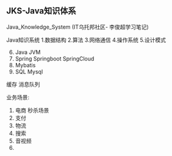 ## JKS-Java知识体系 
Java_Knowledge_System (IT乌托邦社区- 李俊超学习笔记)

Java知识系统
1.数据结构
2.算法
3.网络通信
4.操作系统
5.设计模式

6. Java
  JVM
7. Spring
  Springboot
  SpringCloud
9. Mybatis
10. SQL
  Mysql

缓存
消息队列




业务场景:
1. 电商
    秒杀场景
3. 支付
4. 物流
5. 搜索
6. 音视频
7. 

